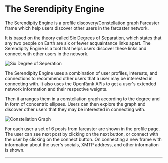# The Serendipity Engine

The Serendipity Engine is a profile discovery/Constellation graph Farcaster frame which help users discover other users in the farcaster network.

It is based on the theory called Six Degrees of Separation, which states that any two people on Earth are six or fewer acquaintance links apart. The Serendipity Engine is a tool that helps users discover these links and connect with other users in the network.

![Six Degree of Seperation](https://dist.neo4j.com/wp-content/uploads/20210825065951/1hCnxe2Vqyibxk4yti4tK6A.jpeg)

The Serendipity Engine uses a combination of user profiles, interests, and connections to recommend other users that a user may be interested in connecting with. It also uses the OpenRank APIs to get a user's extended network information and their respective weignts.

Then it arranges them in a constellation graph according to the degree and in form of concentric ellipses. Users can then explore the graph and discover other users that they may be interested in connecting with.

![Constellation Graph](https://storage.googleapis.com/ethglobal-api-production/projects/msp47/images/image.png?bustcache=1711288269539)

For each user a set of 6 posts from farcaster are shown in the profile page. The user can see next post by clicking on the next button, or connect with the user by clicking on the connect button. On connecting a new frame with information about the user's socials, XMTP address, and other information is shown.

---
